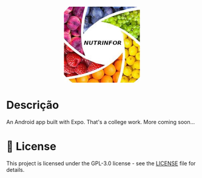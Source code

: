 <p align="center">
	<img alt="Logo da Nutrinfor" src=".github/assets/logo.jpeg" width="200px" />
</p>

# Descrição

An Android app built with Expo. That's a college work. More coming soon...


# :pencil: License

This project is licensed under the GPL-3.0 license - see the [LICENSE](LICENSE) file for details.

